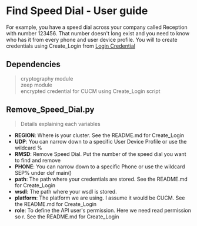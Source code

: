 # Find Speed Dial - User guide
For example, you have a speed dial across your company called Reception with number 123456. That number doesn't long exist and you need to know who has it from every phone and user device profile.
You will to create credentials using Create_Login from [Login Credential](https://github.com/lpdescamps/Python/tree/master/credential)

## Dependencies
> cryptography module  
> zeep module  
> encrypted credential for CUCM using Create_Login script  

## Remove_Speed_Dial.py
>Details explaining each variables
* **REGION**: Where is your cluster. See the README.md for Create_Login  
* **UDP**: You can narrow down to a specific User Device Profile or use the wildcard %
* **RMSD**: Remove Speed Dial. Put the number of the speed dial you want to find and remove
* **PHONE**: You can narrow down to a specific Phone or use the wildcard SEP%
under def main()
* **path**: The path where your credentials are stored. See the README.md for Create_Login
* **wsdl**: The path where your wsdl is stored.
* **platform**: The platform we are using. I assume it would be CUCM. See the README.md for Create_Login
* **role**: To define the API user's permission. Here we need read permission so r. See the README.md for Create_Login
